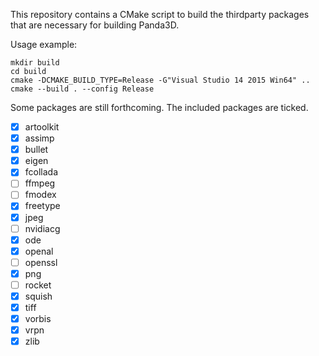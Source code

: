 This repository contains a CMake script to build the thirdparty packages that
are necessary for building Panda3D.

Usage example:

    mkdir build
    cd build
    cmake -DCMAKE_BUILD_TYPE=Release -G"Visual Studio 14 2015 Win64" ..
    cmake --build . --config Release


Some packages are still forthcoming.  The included packages are ticked.
- [x] artoolkit
- [x] assimp
- [x] bullet
- [x] eigen
- [x] fcollada
- [ ] ffmpeg
- [ ] fmodex
- [x] freetype
- [x] jpeg
- [ ] nvidiacg
- [x] ode
- [x] openal
- [ ] openssl
- [x] png
- [ ] rocket
- [x] squish
- [x] tiff
- [x] vorbis
- [x] vrpn
- [x] zlib
